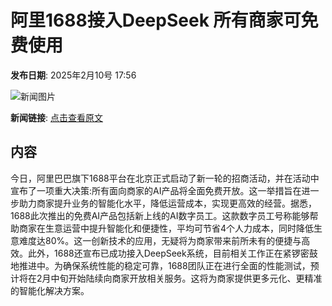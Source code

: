 # 阿里1688接入DeepSeek 所有商家可免费使用

**发布日期**: 2025年2月10号 17:56

![新闻图片](https://pic.chinaz.com/picmap/thumb/201811151614000705_33.jpg)

**新闻链接**: [点击查看原文](https://www.aibase.com/zh/news/15220)

## 内容

今日，阿里巴巴旗下1688平台在北京正式启动了新一轮的招商活动，并在活动中宣布了一项重大决策:所有面向商家的AI产品将全面免费开放。这一举措旨在进一步助力商家提升业务的智能化水平，降低运营成本，实现更高效的经营。据悉，1688此次推出的免费AI产品包括新上线的AI数字员工。这款数字员工号称能够帮助商家在生意运营中提升智能化和便捷性，平均可节省4个人力成本，同时降低生意难度达80%。这一创新技术的应用，无疑将为商家带来前所未有的便捷与高效。此外，1688还宣布已成功接入DeepSeek系统，目前相关工作正在紧锣密鼓地推进中。为确保系统性能的稳定可靠，1688团队正在进行全面的性能测试，预计将在2月中旬开始陆续向商家开放相关服务。这将为商家提供更多元化、更精准的智能化解决方案。
